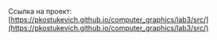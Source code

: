 Ссылка на проект:
[https://pkostukevich.github.io/computer_graphics/lab3/src/](https://pkostukevich.github.io/computer_graphics/lab3/src/)

